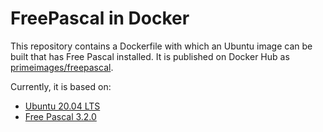 # FreePascal in Docker

This repository contains a Dockerfile with which an Ubuntu image can be built that has Free Pascal installed. 
It is published on Docker Hub as [primeimages/freepascal](https://hub.docker.com/repository/docker/primeimages/freepascal).

Currently, it is based on:
* [Ubuntu 20.04 LTS](https://releases.ubuntu.com/20.04/)
* [Free Pascal 3.2.0](https://www.freepascal.org/)
